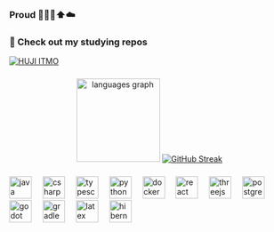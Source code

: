 
### Proud 🦎🪽✨⬆️☁️


### 🏢 Check out my studying repos
[![HUJI ITMO](https://img.shields.io/badge/GitHub-HUJI_ITMO-181717?style=for-the-badge&logo=github)](https://github.com/huji-itmo)


###

<div align="center">
  <img src="https://github-readme-stats.vercel.app/api/top-langs?username=Hujim0&locale=en&hide_title=false&layout=compact&card_width=320&langs_count=5&theme=catppuccin-mocha&hide_border=false&order=2" height="150" alt="languages graph"  />
  <a href="https://git.io/streak-stats"><img src="https://github-readme-streak-stats-nine-orcin.vercel.app?user=Hujim0&theme=catppuccin-mocha" alt="GitHub Streak" /></a>
</div>

###

<!-- <div align="center">
  <img height="300" src="https://media1.tenor.com/m/79olVFRJwD0AAAAd/%D0%B2%D0%BE%D1%82-%D0%BA%D0%BE%D0%BC%D1%83-%D1%82%D0%BE.gif"  />
</div> -->

###

<div align="left">
  <img src="https://skillicons.dev/icons?i=java" height="40" alt="java logo"  />
  <img width="12" />
  <img src="https://skillicons.dev/icons?i=cs" height="40" alt="csharp logo"  />
  <img width="12" />
  <img src="https://skillicons.dev/icons?i=ts" height="40" alt="typescript logo"  />
  <img width="12" />
  <img src="https://skillicons.dev/icons?i=py" height="40" alt="python logo"  />
  <img width="12" />
  <img src="https://skillicons.dev/icons?i=docker" height="40" alt="docker logo"  />
  <img width="12" />
  <img src="https://skillicons.dev/icons?i=react" height="40" alt="react logo"  />
  <img width="12" />
  <img src="https://skillicons.dev/icons?i=threejs" height="40" alt="threejs logo"  />
  <img width="12" />
  <img src="https://skillicons.dev/icons?i=postgres" height="40" alt="postgresql logo"  />
  <img width="12" />
  <img src="https://skillicons.dev/icons?i=godot" height="40" alt="godot logo"  />
  <img width="12" />
  <img src="https://skillicons.dev/icons?i=gradle" height="40" alt="gradle logo"  />
  <img width="12" />
  <img src="https://skillicons.dev/icons?i=latex" height="40" alt="latex logo"  />
  <img width="12" />
  <img src="https://skillicons.dev/icons?i=hibernate" height="40" alt="hibernate logo"  />
</div>

###
